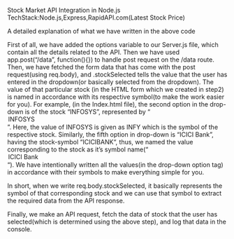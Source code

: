 Stock Market API Integration in Node.js
TechStack:Node.js,Express,RapidAPI.com(Latest Stock Price) 

A detailed explanation of what we have written in the above code

First of all, we have added the options variable to our Server.js file, which contain all the details related to the API.
Then we have used app.post(“/data”, function(){}) to handle post request on the /data route.
Then, we have fetched the form data that has come with the post request(using req.body), and .stockSelected tells the value that the user has entered in the dropdown(or basically selected from the dropdown).
The value of that particular stock (in the HTML form which we created in step2) is named in accordance with its respective symbol(to make the work easier for you). For example, (in the Index.html file), the second option in the drop-down is of the stock “INFOSYS”, represented by “<option value=”INFY”>INFOSYS</option>”. Here, the value of INFOSYS is given as INFY which is the symbol of the respective stock. Similarly, the fifth option in drop-down is “ICICI Bank”, having the stock-symbol “ICICIBANK“, thus, we named the value corresponding to the stock as it’s symbol name(“<option value=”ICICIBANK”>ICICI Bank</option>“).
We have intentionally written all the values(in the drop-down option tag) in accordance with their symbols to make everything simple for you.

In short, when we write req.body.stockSelected, it basically represents the symbol of that corresponding stock and we can use that symbol to extract the required data from the API response.

Finally, we make an API request, fetch the data of stock that the user has selected(which is determined using the above step), and log that data in the console.
